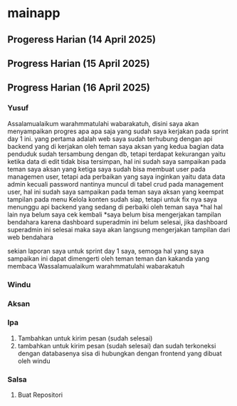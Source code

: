 # mainapp
## Progeress Harian (14 April 2025)
## Progress Harian (15 April 2025)
## Progress Harian (16 April 2025)
### Yusuf
Assalamualaikum warahmmatulahi wabarakatuh, disini saya akan menyampaikan progres apa apa saja yang sudah saya kerjakan pada sprint day 1 ini. 
yang pertama adalah web saya sudah terhubung dengan api backend yang di kerjakan oleh teman saya aksan
yang kedua bagian data penduduk sudah tersambung dengan db, tetapi terdapat kekurangan yaitu ketika data di edit tidak bisa tersimpan, hal ini sudah saya sampaikan pada teman saya aksan
yang ketiga saya sudah bisa membuat user pada managemen user, tetapi ada perbaikan yang saya inginkan yaitu data data admin kecuali password nantinya muncul di tabel crud pada management user, hal ini sudah saya sampaikan pada teman saya aksan 
yang keempat tampilan pada menu Kelola konten sudah siap, tetapi untuk fix nya saya menunggu api backend yang sedang di perbaiki oleh teman saya
*hal hal lain nya belum saya cek kembali
*saya belum bisa mengerjakan tampilan bendahara karena dashboard superadmin ini belum selesai, jika dashboard superadmin ini selesai maka saya akan langsung mengerjakan tampilan dari web bendahara 

sekian laporan saya untuk sprint day 1 saya, semoga hal yang saya sampaikan ini dapat dimengerti oleh teman teman dan kakanda yang membaca
Wassalamualaikum warahmmatulahi wabarakatuh

### Windu
### Aksan
### Ipa
1. Tambahkan untuk kirim pesan (sudah selesai)
2. tambahkan untuk kirim pesan (sudah selesai) dan sudah terkoneksi dengan databasenya sisa di hubungkan dengan frontend yang dibuat oleh windu
### Salsa
1. Buat Repositori
